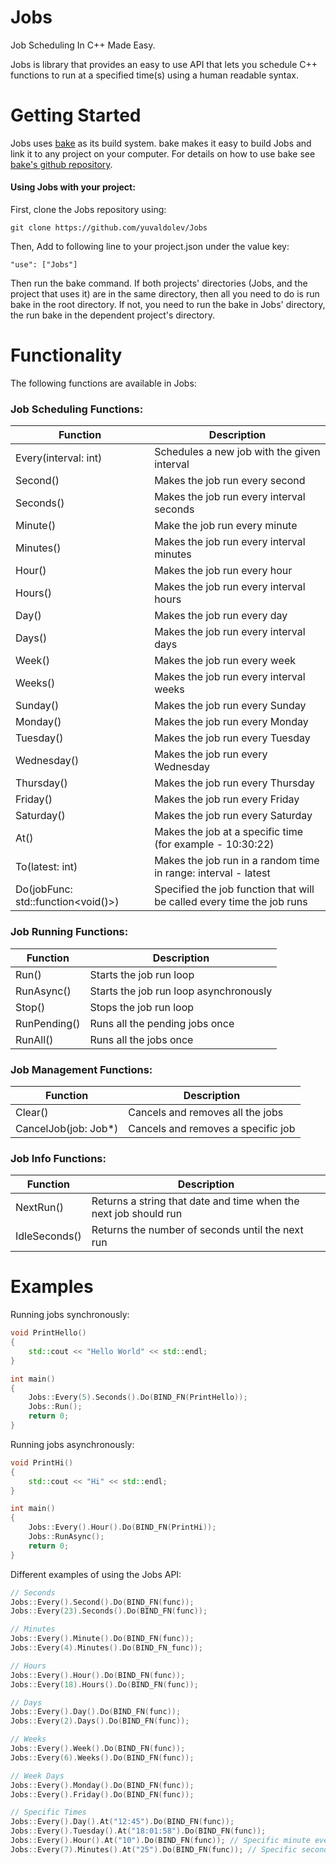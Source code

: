 # Jobs
Job Scheduling In C++ Made Easy.

Jobs is library that provides an easy to use API that lets you schedule C++ functions to run at a specified time(s) using a human readable syntax.

# Getting Started
Jobs uses [bake](https://github.com/SanderMertens/bake) as its build system. bake makes it easy to build Jobs and link it to any project on your computer. For details on how to use bake see [bake's github repository](https://github.com/SanderMertens/bake).

#### Using Jobs with your project:
First, clone the Jobs repository using:
```
git clone https://github.com/yuvaldolev/Jobs
```

Then, Add to following line to your project.json under the value key:
```
"use": ["Jobs"]
```

Then run the bake command.
If both projects' directories (Jobs, and the project that uses it) are in the same directory, then all you need to do is run bake in the root directory.
If not, you need to run the bake in Jobs' directory, the run bake in the dependent project's directory.

# Functionality
The following functions are available in Jobs:

### Job Scheduling Functions:
| Function | Description |
|--------- | ----------- |
| Every(interval: int) | Schedules a new job with the given interval |
| Second() | Makes the job run every second |
| Seconds() | Makes the job run every interval seconds |
| Minute() | Make the job run every minute |
| Minutes() | Makes the job run every interval minutes |
| Hour() | Makes the job run every hour |
| Hours() | Makes the job run every interval hours |
| Day() | Makes the job run every day |
| Days() | Makes the job run every interval days |
| Week() | Makes the job run every week |
| Weeks() | Makes the job run every interval weeks |
| Sunday() | Makes the job run every Sunday |
| Monday() | Makes the job run every Monday |
| Tuesday() | Makes the job run every Tuesday |
| Wednesday() | Makes the job run every Wednesday |
| Thursday() | Makes the job run every Thursday |
| Friday() | Makes the job run every Friday |
| Saturday() | Makes the job run every Saturday |
| At() | Makes the job at a specific time (for example - 10:30:22) |
| To(latest: int) | Makes the job run in a random time in range: interval - latest |
| Do(jobFunc: std::function<void()>) | Specified the job function that will be called every time the job runs |

### Job Running Functions:
| Function | Description |
|--------- | ----------- |
| Run() | Starts the job run loop |
| RunAsync() | Starts the job run loop asynchronously |
| Stop() | Stops the job run loop |
| RunPending() | Runs all the pending jobs once |
| RunAll() | Runs all the jobs once |

### Job Management Functions:
| Function | Description |
|--------- | ----------- |
| Clear() | Cancels and removes all the jobs |
| CancelJob(job: Job*) | Cancels and removes a specific job |

### Job Info Functions:
| Function | Description |
|--------- | ----------- |
| NextRun() | Returns a string that date and time when the next job should run |
| IdleSeconds() | Returns the number of seconds until the next run |

# Examples
Running jobs synchronously:
```c++
void PrintHello()
{
    std::cout << "Hello World" << std::endl;
}

int main()
{
    Jobs::Every(5).Seconds().Do(BIND_FN(PrintHello));
    Jobs::Run();
    return 0;
}
```

Running jobs asynchronously:
```c++
void PrintHi()
{
    std::cout << "Hi" << std::endl;
}

int main()
{
    Jobs::Every().Hour().Do(BIND_FN(PrintHi));
    Jobs::RunAsync();
    return 0;
}
```

Different examples of using the Jobs API:
```c++
// Seconds
Jobs::Every().Second().Do(BIND_FN(func));
Jobs::Every(23).Seconds().Do(BIND_FN(func));

// Minutes
Jobs::Every().Minute().Do(BIND_FN(func));
Jobs::Every(4).Minutes().Do(BIND_FN_func));

// Hours
Jobs::Every().Hour().Do(BIND_FN(func));
Jobs::Every(18).Hours().Do(BIND_FN(func));

// Days
Jobs::Every().Day().Do(BIND_FN(func));
Jobs::Every(2).Days().Do(BIND_FN(func));

// Weeks
Jobs::Every().Week().Do(BIND_FN(func));
Jobs::Every(6).Weeks().Do(BIND_FN(func));

// Week Days
Jobs::Every().Monday().Do(BIND_FN(func));
Jobs::Every().Friday().Do(BIND_FN(func));

// Specific Times
Jobs::Every().Day().At("12:45").Do(BIND_FN(func));
Jobs::Every().Tuesday().At("18:01:58").Do(BIND_FN(func));
Jobs::Every().Hour().At("10").Do(BIND_FN(func)); // Specific minute every hour
Jobs::Every(7).Minutes().At("25").Do(BIND_FN(func)); // Specific second every minute
```

